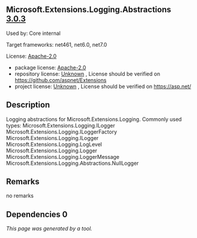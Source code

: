 Microsoft.Extensions.Logging.Abstractions [3.0.3](https://www.nuget.org/packages/Microsoft.Extensions.Logging.Abstractions/3.0.3)
--------------------

Used by: Core internal

Target frameworks: net461, net6.0, net7.0

License: [Apache-2.0](../../../../licenses/apache-2.0) 

- package license: [Apache-2.0](https://licenses.nuget.org/Apache-2.0) 
- repository license: [Unknown](https://github.com/aspnet/Extensions) , License should be verified on https://github.com/aspnet/Extensions
- project license: [Unknown](https://asp.net/) , License should be verified on https://asp.net/

Description
-----------
Logging abstractions for Microsoft.Extensions.Logging.
Commonly used types:
Microsoft.Extensions.Logging.ILogger
Microsoft.Extensions.Logging.ILoggerFactory
Microsoft.Extensions.Logging.ILogger<TCategoryName>
Microsoft.Extensions.Logging.LogLevel
Microsoft.Extensions.Logging.Logger<T>
Microsoft.Extensions.Logging.LoggerMessage
Microsoft.Extensions.Logging.Abstractions.NullLogger

Remarks
-----------
no remarks


Dependencies 0
-----------


*This page was generated by a tool.*